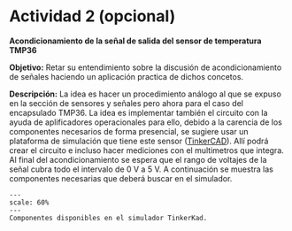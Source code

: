 # Actividad 2 (opcional)
**Acondicionamiento de la señal de salida del sensor de temperatura TMP36**

**Objetivo:** Retar su entendimiento sobre la discusión de acondicionamiento de señales haciendo un aplicación practica de dichos concetos.

**Descripción:** La idea es hacer un procedimiento análogo al que se expuso en la sección de sensores y señales pero ahora para el caso del encapsulado TMP36. La idea es implementar también el circuito con la ayuda de aplificadores operacionales para ello, debido a la carencia de los componentes necesarios de forma presencial, se sugiere usar un plataforma de simulación que tiene este sensor ([TinkerCAD](https://pdf1.alldatasheet.es/datasheet-pdf/view/49108/AD/TMP36.html)). Allí podrá crear el circuito e incluso hacer mediciones con el multimetros que integra. Al final del acondicionamiento se espera que el rango de voltajes de la señal cubra todo el intervalo de 0 V a 5 V. A continuación se muestra las componentes necesarias que deberá buscar en el simulador. 

```{figure} ../img/actividad-2-acondicionamiento-TMP36.png
---
scale: 60%
---
Componentes disponibles en el simulador TinkerKad.
```